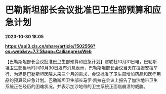 # 巴勒斯坦部长会议批准巴卫生部预算和应急计划

**2023-10-30 18:05**

**https://api3.cls.cn/share/article/1502556?os=web&sv=7.7.5&app=CailianpressWeb**

【巴勒斯坦部长会议批准巴卫生部预算和应急计划】财联社10月31日电，巴勒斯坦卫生部当地时间10月30日发布消息表示，巴勒斯坦部长会议当天在拉姆安拉举行，为满足巴勒斯坦医院未来三个月的需求，会议批准了卫生部增加药品和医疗用品的预算及应急计划。巴勒斯坦卫生部长马伊·凯拉在会议上报告了加沙地带卫生系统正在经历的困难状况，并表示加沙地带的卫生系统正面临崩溃的威胁。